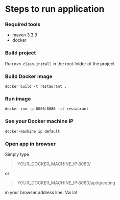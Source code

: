 # Steps to run application

### Required tools

* maven 3.3.9
* docker

### Build project

Run `mvn clean install` in the root folder of the project

### Build Docker image 

`docker build -t restaurant .`

### Run image 

`docker run -p 8080:8080 -it restaurant`

### See your Docker machine IP 

`docker-machine ip default`

### Open app in browser 

Simply type 

> YOUR_DOCKER_MACHINE_IP:8080/

or

> YOUR_DOCKER_MACHINE_IP:8080/api/greeting

in your browser address line. Voi la!

